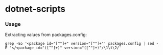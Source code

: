 # dotnet-scripts

### Usage

Extracting values from packages.config:
```
grep -Eo '<package id="[^"]+" version="[^"]+"' packages.config | sed -E 's/<package id="([^"]+)" version="([^"]+)"/\1\t\2/'
```

